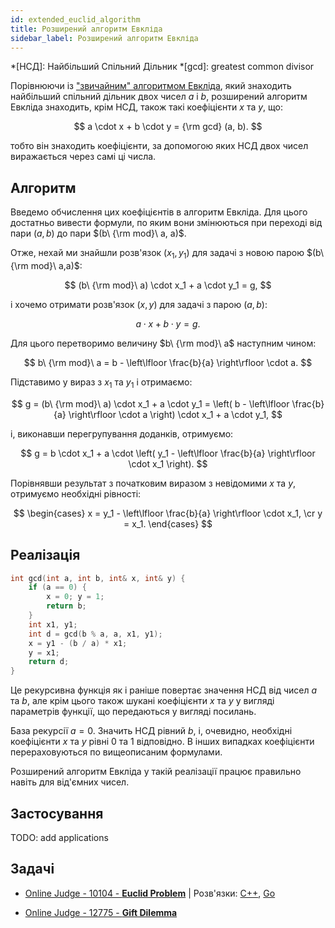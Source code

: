 ```yaml
---
id: extended_euclid_algorithm
title: Розширений алгоритм Евкліда
sidebar_label: Розширений алгоритм Евкліда
---
```


*[НСД]: Найбільший Спільний Дільник
*[gcd]: greatest common divisor

Порівнюючи із ["звичайним" алгоритмом Евкліда](../algebra/euclid_algorithm), який знаходить найбільший спільний дільник двох чисел $a$ і $b$, розширений алгоритм Евкліда знаходить, крім НСД, також такі коефіцієнти $x$ та $y$, що:

$$
a \cdot x + b \cdot y = {\rm gcd} (a, b).
$$

тобто він знаходить коефіцієнти, за допомогою яких НСД двох чисел виражається через самі ці числа.

## Алгоритм

Введемо обчислення цих коефіцієнтів в алгоритм Евкліда. Для цього достатньо вивести формули, по яким вони змінюються при переході від пари $(a,b)$ до пари $(b\ {\rm mod}\ a, a)$.

Отже, нехай ми знайшли розв'язок $(x_1,y_1)$ для задачі з новою парою $(b\ {\rm mod}\ a,a)$:

$$
(b\ {\rm mod}\ a) \cdot x_1 + a \cdot y_1 = g,
$$

і хочемо отримати розв'язок $(x,y)$ для задачі з парою $(a,b)$:

$$
a \cdot x + b \cdot y = g.
$$

Для цього перетворимо величину $b\ {\rm mod}\ a$ наступним чином:

$$
b\ {\rm mod}\ a = b - \left\lfloor \frac{b}{a} \right\rfloor \cdot a.
$$

Підставимо у вираз з $x_1$ та $y_1$ і отримаємо:

$$
g = (b\ {\rm mod}\ a) \cdot x_1 + a \cdot y_1 = \left( b - \left\lfloor \frac{b}{a} \right\rfloor \cdot a \right) \cdot x_1 + a \cdot y_1,
$$

і, виконавши перегрупування доданків, отримуємо:

$$
g = b \cdot x_1 + a \cdot \left( y_1 - \left\lfloor \frac{b}{a} \right\rfloor \cdot x_1 \right).
$$

Порівнявши результат з початковим виразом з невідомими $x$ та $y$, отримуємо необхідні рівності:

$$
\begin{cases}
x = y_1 - \left\lfloor \frac{b}{a} \right\rfloor \cdot x_1, \cr
y = x_1.
\end{cases}
$$

## Реалізація

<!--- gcd_extended -->
``` cpp
int gcd(int a, int b, int& x, int& y) {
    if (a == 0) {
        x = 0; y = 1;
        return b;
    }
    int x1, y1;
    int d = gcd(b % a, a, x1, y1);
    x = y1 - (b / a) * x1;
    y = x1;
    return d;
}
```

Це рекурсивна функція як і раніше повертає значення НСД від чисел $a$ та $b$, але крім цього також шукані коефіцієнти $x$ та $y$ у вигляді параметрів функції, що передаються у вигляді посилань.

База рекурсії $a = 0$. Значить НСД рівний $b$, і, очевидно, необхідні коефіцієнти $x$ та $y$ рівні $0$ та $1$ відповідно. В інших випадках коефіцієнти перераховуються по вищеописаним формулами.

Розширений алгоритм Евкліда у такій реалізації працює правильно навіть для від'ємних чисел.

## Застосування

TODO: add applications

## Задачі

* [Online Judge - 10104 - **Euclid Problem**](https://onlinejudge.org/index.php?option=com_onlinejudge&Itemid=8&page=show_problem&problem=1045) | Розв'язки: [C++](https://shareablecode.com/snippets/c-solution-for-uva-problem-euclid-problem-10104-cpp-TA3e-A8Xp), [Go](https://shareablecode.com/snippets/golang-solution-for-uva-online-judge-10104-euclid-problem-5sm1-gSWg)

* [Online Judge - 12775 - **Gift Dilemma**](https://onlinejudge.org/index.php?option=com_onlinejudge&Itemid=8&page=show_problem&problem=4628)
